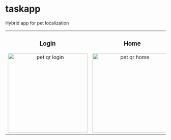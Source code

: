 # taskapp
Hybrid app for pet localization
<table>
<tr>
  <td width="33%">
<h3 align="center">Login</h3>
<div align="center">
<img src="https://i.imgur.com/9S0T7om.jpeg" width="250" alt="pet qr login">
  


</div>
                                                                                      
</td>

<td width="33%">
<h3 align="center">Home</h3>
<div align="center">
<img src="https://i.imgur.com/29N6Xci.jpeg" width="250" alt="pet qr home">
  


</div>
                                                                                      
</td>

<td width="33%">
<h3 align="center">Map</h3>
<div align="center">                                       
<img src="https://i.imgur.com/FVYga0y.jpeg" width="250" alt="pet qr map">
<br>


</div>  
</tr>
</table>     
